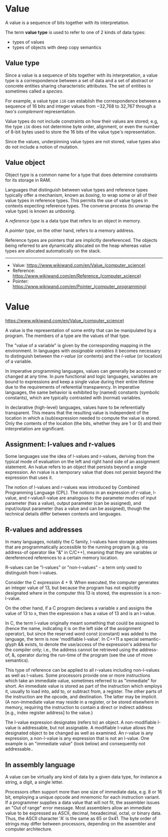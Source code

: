 # Value

A value is a sequence of bits together with its interpretation.

The term __value type__ is used to refer to one of 2 kinds of data types:
- types of values
- types of objects with deep copy semantics


## Value type
Since a value is a sequence of bits together with its interpretation, a value type is a correspondence between a set of data and a set of abstract or concrete entities sharing characteristic attributes. The set of entities is sometimes called a _species_.

For example, a value type `i16` can establish the correspondence between a sequence of 16 bits and integer values from −32,768 to 32,767 through a _two's complement_ representation.

Value types do not include constraints on how their values are stored; e.g, the type `i16` does not determine byte order, alignment, or even the number of 8-bit bytes used to store the 16 bits of the value type's representation.

Since the values, underpinning value types are not stored, value types also do not include a notion of mutation.


## Value object
Object type is a common name for a type that does determine constraints for its storage in RAM.

Languages that distinguish between value types and reference types typically offer a mechanism, known as *boxing*, to wrap some or all of their value types in reference types. This permits the use of value types in contexts expecting reference types. The converse process (to unwrap the value type) is known as *unboxing*.

A *reference type* is a data type that refers to an object in memory.

A *pointer type*, on the other hand, refers to a memory address.

Reference types are pointers that are implicitly dereferenced. The objects being referred to are dynamically allocated on the heap whereas value types are allocated automatically on the stack.


---

- Value: https://www.wikiwand.com/en/Value_(computer_science)
- Reference: https://www.wikiwand.com/en/Reference_(computer_science)
- Pointer: https://www.wikiwand.com/en/Pointer_(computer_programming)


# Value

https://www.wikiwand.com/en/Value_(computer_science)

A value is the representation of some entity that can be manipulated by a program. The members of a type are the values of that type.

The "value of a variable" is given by the corresponding mapping in the environment. In languages with _assignable variables_ it becomes necessary to distinguish between the _r-value_ (or contents) and the _l-value_ (or location) of a variable.

In imperative programming languages, values can generally be accessed or changed at any time. In pure functional and logic languages, variables are bound to expressions and keep a single value during their entire lifetime due to the requirements of referential transparency. In imperative languages, the same behavior is exhibited by (named) constants (symbolic constants), which are typically contrasted with (normal) variables. 

In declarative (high-level) languages, values have to be referentially transparent. This means that the resulting value is independent of the location in which a (sub)expression needed to compute the value is stored. Only the contents of the location (the bits, whether they are 1 or 0) and their interpretation are significant.


## Assignment: l-values and r-values

Some languages use the idea of l-values and r-values, deriving from the typical mode of evaluation on the left and right hand side of an assignment statement. An lvalue refers to an object that persists beyond a single expression. An rvalue is a temporary value that does not persist beyond the expression that uses it.

The notion of l-values and r-values was introduced by Combined Programming Language (CPL). The notions in an expression of r-value, l-value, and r-value/l-value are analogous to the parameter modes of input parameter (has a value), output parameter (can be assigned), and input/output parameter (has a value and can be assigned), though the technical details differ between contexts and languages.


## R-values and addresses

In many languages, notably the C family, l-values have storage addresses that are programmatically accessible to the running program (e.g. via address-of operator like "&" in C/C++), meaning that they are variables or dereferenced references to a certain memory location.

R-values can be "l-values" or "non-l-values" - a term only used to distinguish from l-values.

Consider the C expression 4 + 9. When executed, the computer generates an integer value of 13, but because the program has not explicitly designated where in the computer this 13 is stored, the expression is a non-l-value.

On the other hand, if a C program declares a variable x and assigns the value of 13 to x, then the expression x has a value of 13 and is an l-value.

In C, the term l-value originally meant something that could be assigned to (hence the name, indicating it is on the left side of the assignment operator), but since the reserved word const (constant) was added to the language, the term is now 'modifiable l-value'. In C++11 a special semantic-glyph && exists, to denote the use/access of the expression's address for the compiler only; i.e., the address cannot be retrieved using the address-of, &, operator during the run-time of the program (see the use of move semantics).

This type of reference can be applied to all r-values including non-l-values as well as l-values. Some processors provide one or more instructions which take an immediate value, sometimes referred to as "immediate" for short. An immediate value is stored as part of the instruction which employs it, usually to load into, add to, or subtract from, a register. The other parts of the instruction are the opcode, and destination. The latter may be implicit. (A non-immediate value may reside in a register, or be stored elsewhere in memory, requiring the instruction to contain a direct or indirect address [e.g., index register address] to the value.)

The l-value expression designates (refers to) an object. A non-modifiable l-value is addressable, but not assignable. A modifiable l-value allows the designated object to be changed as well as examined. An r-value is any expression, a non-l-value is any expression that is not an l-value. One example is an "immediate value" (look below) and consequently not addressable..



## In assembly language

A value can be virtually any kind of data by a given data type, for instance a string, a digit, a single letter.

Processors often support more than one size of immediate data, e.g. 8 or 16 bit, employing a unique opcode and mnemonic for each instruction variant. If a programmer supplies a data value that will not fit, the assembler issues an "Out of range" error message. Most assemblers allow an immediate value to be expressed as ASCII, decimal, hexadecimal, octal, or binary data. Thus, the ASCII character 'A' is the same as 65 or 0x41. The byte order of strings may differ between processors, depending on the assembler and computer architecture.

